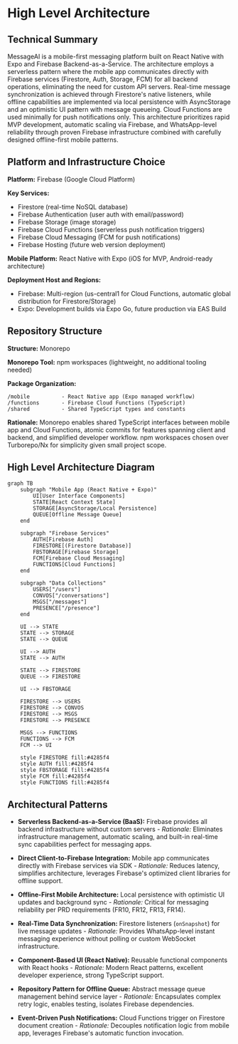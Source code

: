 # High Level Architecture

## Technical Summary

MessageAI is a mobile-first messaging platform built on React Native with Expo and Firebase Backend-as-a-Service. The architecture employs a serverless pattern where the mobile app communicates directly with Firebase services (Firestore, Auth, Storage, FCM) for all backend operations, eliminating the need for custom API servers. Real-time message synchronization is achieved through Firestore's native listeners, while offline capabilities are implemented via local persistence with AsyncStorage and an optimistic UI pattern with message queueing. Cloud Functions are used minimally for push notifications only. This architecture prioritizes rapid MVP development, automatic scaling via Firebase, and WhatsApp-level reliability through proven Firebase infrastructure combined with carefully designed offline-first mobile patterns.

## Platform and Infrastructure Choice

**Platform:** Firebase (Google Cloud Platform)

**Key Services:**
- Firestore (real-time NoSQL database)
- Firebase Authentication (user auth with email/password)
- Firebase Storage (image storage)
- Firebase Cloud Functions (serverless push notification triggers)
- Firebase Cloud Messaging (FCM for push notifications)
- Firebase Hosting (future web version deployment)

**Mobile Platform:** React Native with Expo (iOS for MVP, Android-ready architecture)

**Deployment Host and Regions:**
- Firebase: Multi-region (us-central1 for Cloud Functions, automatic global distribution for Firestore/Storage)
- Expo: Development builds via Expo Go, future production via EAS Build

## Repository Structure

**Structure:** Monorepo

**Monorepo Tool:** npm workspaces (lightweight, no additional tooling needed)

**Package Organization:**
```
/mobile          - React Native app (Expo managed workflow)
/functions       - Firebase Cloud Functions (TypeScript)
/shared          - Shared TypeScript types and constants
```

**Rationale:** Monorepo enables shared TypeScript interfaces between mobile app and Cloud Functions, atomic commits for features spanning client and backend, and simplified developer workflow. npm workspaces chosen over Turborepo/Nx for simplicity given small project scope.

## High Level Architecture Diagram

```mermaid
graph TB
    subgraph "Mobile App (React Native + Expo)"
        UI[User Interface Components]
        STATE[React Context State]
        STORAGE[AsyncStorage/Local Persistence]
        QUEUE[Offline Message Queue]
    end

    subgraph "Firebase Services"
        AUTH[Firebase Auth]
        FIRESTORE[(Firestore Database)]
        FBSTORAGE[Firebase Storage]
        FCM[Firebase Cloud Messaging]
        FUNCTIONS[Cloud Functions]
    end

    subgraph "Data Collections"
        USERS["/users"]
        CONVOS["/conversations"]
        MSGS["/messages"]
        PRESENCE["/presence"]
    end

    UI --> STATE
    STATE --> STORAGE
    STATE --> QUEUE

    UI --> AUTH
    STATE --> AUTH

    STATE --> FIRESTORE
    QUEUE --> FIRESTORE

    UI --> FBSTORAGE

    FIRESTORE --> USERS
    FIRESTORE --> CONVOS
    FIRESTORE --> MSGS
    FIRESTORE --> PRESENCE

    MSGS --> FUNCTIONS
    FUNCTIONS --> FCM
    FCM --> UI

    style FIRESTORE fill:#4285f4
    style AUTH fill:#4285f4
    style FBSTORAGE fill:#4285f4
    style FCM fill:#4285f4
    style FUNCTIONS fill:#4285f4
```

## Architectural Patterns

- **Serverless Backend-as-a-Service (BaaS):** Firebase provides all backend infrastructure without custom servers - _Rationale:_ Eliminates infrastructure management, automatic scaling, and built-in real-time sync capabilities perfect for messaging apps.

- **Direct Client-to-Firebase Integration:** Mobile app communicates directly with Firebase services via SDK - _Rationale:_ Reduces latency, simplifies architecture, leverages Firebase's optimized client libraries for offline support.

- **Offline-First Mobile Architecture:** Local persistence with optimistic UI updates and background sync - _Rationale:_ Critical for messaging reliability per PRD requirements (FR10, FR12, FR13, FR14).

- **Real-Time Data Synchronization:** Firestore listeners (`onSnapshot`) for live message updates - _Rationale:_ Provides WhatsApp-level instant messaging experience without polling or custom WebSocket infrastructure.

- **Component-Based UI (React Native):** Reusable functional components with React hooks - _Rationale:_ Modern React patterns, excellent developer experience, strong TypeScript support.

- **Repository Pattern for Offline Queue:** Abstract message queue management behind service layer - _Rationale:_ Encapsulates complex retry logic, enables testing, isolates Firebase dependencies.

- **Event-Driven Push Notifications:** Cloud Functions trigger on Firestore document creation - _Rationale:_ Decouples notification logic from mobile app, leverages Firebase's automatic function invocation.
